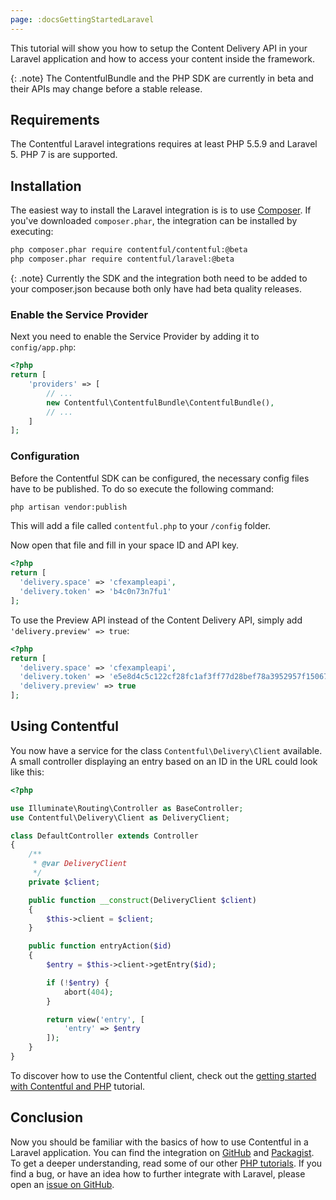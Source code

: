 ```yaml
---
page: :docsGettingStartedLaravel
---
```

This tutorial will show you how to setup the Content Delivery API in your Laravel application and how to access your content
inside the framework.

{: .note}
The ContentfulBundle and the PHP SDK are currently in beta and their APIs may change before a stable release.

## Requirements

The Contentful Laravel integrations requires at least PHP 5.5.9 and Laravel 5. PHP 7 is are supported.

## Installation

The easiest way to install the Laravel integration is is to use [Composer][1]. If you've downloaded
`composer.phar`, the integration can be installed by executing:

~~~ bash
php composer.phar require contentful/contentful:@beta
php composer.phar require contentful/laravel:@beta
~~~

{: .note}
Currently the SDK and the integration both need to be added to your composer.json because both only have had beta quality releases.

### Enable the Service Provider

Next you need to enable the Service Provider by adding it to `config/app.php`:

~~~ php
<?php
return [
    'providers' => [
        // ...
        new Contentful\ContentfulBundle\ContentfulBundle(),
        // ...
    ]
];
~~~

### Configuration

Before the Contentful SDK can be configured, the necessary config files have to be published. To do so execute the following command:

~~~ bash
php artisan vendor:publish
~~~

This will add a file called `contentful.php` to your `/config` folder.

Now open that file and fill in your space ID and API key.

~~~ php
<?php
return [
  'delivery.space' => 'cfexampleapi',
  'delivery.token' => 'b4c0n73n7fu1'
];
~~~

To use the Preview API instead of the Content Delivery API, simply add `'delivery.preview' => true`:

~~~ php
<?php
return [
  'delivery.space' => 'cfexampleapi',
  'delivery.token' => 'e5e8d4c5c122cf28fc1af3ff77d28bef78a3952957f15067bbc29f2f0dde0b50',
  'delivery.preview' => true
];
~~~

## Using Contentful

You now have a service for the class `Contentful\Delivery\Client` available. A small controller displaying an entry
based on an ID in the URL could look like this:

~~~ php
<?php

use Illuminate\Routing\Controller as BaseController;
use Contentful\Delivery\Client as DeliveryClient;

class DefaultController extends Controller
{
    /**
     * @var DeliveryClient
     */
    private $client;

    public function __construct(DeliveryClient $client)
    {
        $this->client = $client;
    }

    public function entryAction($id)
    {
        $entry = $this->client->getEntry($id);

        if (!$entry) {
            abort(404);
        }

        return view('entry', [
            'entry' => $entry
        ]);
    }
}
~~~

To discover how to use the Contentful client, check out the
[getting started with Contentful and PHP](/developers/docs/php/tutorials/getting-started-with-contentful-and-php/) tutorial.

## Conclusion

Now you should be familiar with the basics of how to use Contentful in a Laravel application. You can find the integration on
[GitHub](https://github.com/contentful/contentful-laravel/) and [Packagist](https://packagist.org/packages/contentful/laravel).
To get a deeper understanding, read some of our other [PHP tutorials](/developers/docs/php/#tutorials). If you find a bug,
or have an idea how to further integrate with Laravel, please open an [issue on GitHub](https://github.com/contentful/contentful-laravel/issues).

[1]: https://getcomposer.org
